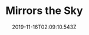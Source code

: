 ---
title: Mirrors the Sky
artist: Layla Foy
date: 2019-11-16T02:09:10.543Z
cover: tumblr_od8ynlxegl1vfaqyoo1_1280.jpg
styles:
  - Pop
  - Psychedelic
links:
  spotify: https://open.spotify.com/album/4SzIpAMMprn1lzbEKogwCI?si=M9ViRHUNSfCGSp6IxNXhDw
  youtube: https://music.youtube.com/watch?v=77lquzoHPk4
  applemusic: https://itunes.apple.com/us/album/mirrors-the-sky/784935884?uo=4
  soundcloud: ""
  bandcamp: ""
  googleplay: https://play.google.com/music/m/Bwbxuca45opncxp3pagxgkumhxm?signup_if_needed=1
  deezer: https://www.deezer.com/album/45345721
---